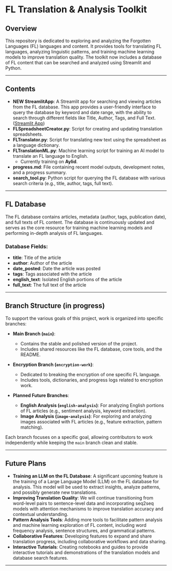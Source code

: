 # FL Translation & Analysis Toolkit

## Overview
This repository is dedicated to exploring and analyzing the Forgotten Languages (FL) languages and content. It provides tools for translating FL languages, analyzing linguistic patterns, and training machine learning models to improve translation quality. The toolkit now includes a database of FL content that can be searched and analyzed using Streamlit and Python.

---

## Contents
- **NEW StreamlitApp**: A Streamlit app for searching and viewing articles from the FL database. This app provides a user-friendly interface to query the database by keyword and date range, with the ability to search through different fields like Title, Author, Tags, and Full Text. ([Streamlit App](https://forgotten-languages-search.streamlit.app/))
- **FLSpreadsheetCreator.py**: Script for creating and updating translation spreadsheets.
- **FLTranslator.py**: Script for translating new text using the spreadsheet as a language dictionary.
- **FLTranslationML.py**: Machine learning script for training an AI model to translate an FL language to English.
  - Currently training on **Aylid**.
- **progress.md**: File containing recent model outputs, development notes, and a progress summary.
- **search_tool.py**: Python script for querying the FL database with various search criteria (e.g., title, author, tags, full text).

---

## FL Database
The FL database contains articles, metadata (author, tags, publication date), and full texts of FL content. The database is continuously updated and serves as the core resource for training machine learning models and performing in-depth analysis of FL languages.

### Database Fields:
- **title**: Title of the article
- **author**: Author of the article
- **date_posted**: Date the article was posted
- **tags**: Tags associated with the article
- **english_text**: Isolated English portions of the article
- **full_text**: The full text of the article

---

## Branch Structure (in progress)
To support the various goals of this project, work is organized into specific branches:

- **Main Branch (`main`)**:
  - Contains the stable and polished version of the project.
  - Includes shared resources like the FL database, core tools, and the README.

- **Encryption Branch (`encryption-work`)**:
  - Dedicated to breaking the encryption of one specific FL language.
  - Includes tools, dictionaries, and progress logs related to encryption work.

- **Planned Future Branches**:
  - **English Analysis (`english-analysis`)**: For analyzing English portions of FL articles (e.g., sentiment analysis, keyword extraction).
  - **Image Analysis (`image-analysis`)**: For exploring and analyzing images associated with FL articles (e.g., feature extraction, pattern matching).

Each branch focuses on a specific goal, allowing contributors to work independently while keeping the `main` branch clean and stable.

---

## Future Plans
- **Training an LLM on the FL Database**: A significant upcoming feature is the training of a Large Language Model (LLM) on the FL database for analysis. This model will be used to extract insights, analyze patterns, and possibly generate new translations.
- **Improving Translation Quality**: We will continue transitioning from word-level pairs to sentence-level data and incorporating seq2seq models with attention mechanisms to improve translation accuracy and contextual understanding.
- **Pattern Analysis Tools**: Adding more tools to facilitate pattern analysis and machine learning exploration of FL content, including word frequency analysis, sentence structures, and grammatical patterns.
- **Collaborative Features**: Developing features to expand and share translation progress, including collaborative workflows and data sharing.
- **Interactive Tutorials**: Creating notebooks and guides to provide interactive tutorials and demonstrations of the translation models and database search features.

---

